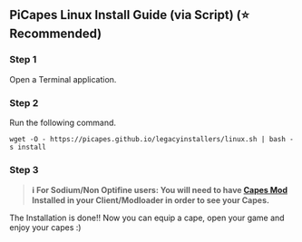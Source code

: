 ## PiCapes Linux Install Guide (via Script) (⭐ Recommended)
### Step 1
Open a Terminal application.
### Step 2
Run the following command.
```
wget -O - https://picapes.github.io/legacyinstallers/linux.sh | bash -s install
```
### Step 3
> **ℹ For Sodium/Non Optifine users: You will need to have [Capes Mod](https://modrinth.com/mod/capes) Installed in your Client/Modloader in order to see your Capes.**

The Installation is done!! Now you can equip a cape, open your game and enjoy your capes :)
